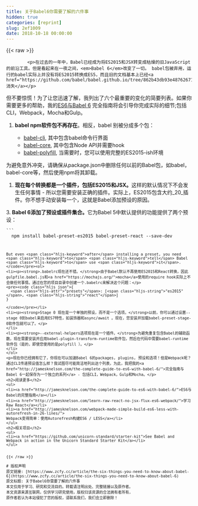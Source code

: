 ```yaml
---
title: 关于Babel6你需要了解的六件事
hidden: true
categories: [reprint]
slug: 2ef1009
date: 2018-10-18 00:00:00
---
```


{{< raw >}}

            <p>在过去的一年中，Babel已经成为将ES2015和JSX转变成枯燥的旧JavaScript的前沿工具。但是看起来在一夜之间，<em>Babel 6</em>改变了一切。 babel包被弃用，运行的babel实际上并没有将ES2015转换成ES5，而且旧的文档基本上已经<a href="https://github.com/babel/babel.github.io/tree/862b43db93e48762671267034a50c30c00e433e2">消失</a></p>
<p>但不要惊慌！为了让您迅速了解，我列出了六个最重要的变化的简要列表。如果你需要更多的帮助，我的<a href="http://jamesknelson.com/the-complete-guide-to-es6-with-babel-6/">ES6与Babel 6</a> 完全指南将会引导你完成实际的细节;包括CLI，Webpack，Mocha和Gulp。</p>
<ol>
<li><p><strong>babel npm软件包不再存在</strong>。相反，babel 别被分成多个包：</p>
<ul>
<li><a href="http://npmjs.com/package/babel-cli">babel-cli</a>, 其中包含babel命令行界面</li>
<li><a href="https://www.npmjs.com/package/babel-core">babel-core</a>, 其中包含Node API并需要hook</li>
<li><a href="https://www.npmjs.com/package/babel-polyfill">babel-polyfill</a>, 当需要时，您可以使用完整的ES2015-ish环境</li>
</ul>
</li>
</ol>
<p>为避免意外冲突，请确保从package.json中删除任何以前的Babel包，如babel，babel-core等，然后使用npm将其卸载。</p>
<ol>
<li><strong>现在每个转换都是一个插件，包括ES2015和JSX。</strong>这样的默认情况下不会发生任何事情 - 所以您需要安装正确的插件。实际上，ES2015包含大约_20_插件。你不想手动安装每一个，这就是Babel添加预设的原因。</li>
</ol>
<p>3.<strong> Babel 6添加了预设或插件集合。</strong>它为Babel 5中默认提供的功能提供了两个预设：</p>
<pre><code class="hljs applescript">```
  npm install babel-preset-es2015 babel-preset-react <span class="hljs-comment">--save-dev</span>

```

But even <span class="hljs-keyword">after</span> installing a preset, you need <span class="hljs-keyword">to</span> <span class="hljs-keyword">tell</span> Babel <span class="hljs-keyword">to</span> use <span class="hljs-keyword">it</span>.
</code></pre><ol>
<li><p><strong>.babelrc现在还不错。</strong>由于Babel默认不再使用ES2015和React转换，因此gulpfile.babel.js和<a href="https://mochajs.org/">mocha</a>使用的require hook实际上不会做任何事情。通过在您的项目目录中创建一个.babelrc来解决这个问题：</p>
<pre><code class="hljs json">{
  <span class="hljs-attr">"presets"</span>: [<span class="hljs-string">"es2015"</span>, <span class="hljs-string">"react"</span>]
}

</code></pre></li>
<li><p><strong>Stage 0 现在是一个单独的预设，而不是一个选项。</strong>以前，你可以通过设置--stage 0到babel来启用ES7特性，如装饰器和async/await 。现在，您安装并加载babel-preset-stage-0软件包就可以了。</p>
</li>
<li><p><strong>--external-helpers选项现在是一个插件。</strong>为避免重复包含Babel的辅助函数，现在需要安装并应用babel-plugin-transform-runtime软件包，然后在代码中需要babel-runtime软件包（是的，即使您使用的是polyfill ）。</p>
</li>
</ol>
<p>现在你已经拥有它了，你现在可以加速Babel 6的packages, plugins, 预设和选项！但是Webpack呢？通过CLI传递预设值怎么样？我试图尽可能简洁地列出这个列表，为此，我把我的<a href="http://jamesknelson.com/the-complete-guide-to-es6-with-babel-6/">完全指南与Babel 6一起保存为一个独立的系列</a> - 包括CLI，Webpack，Gulp和Mocha。</p>
<h2>阅读更多</h2>
<ul>
<li><a href="http://jamesknelson.com/the-complete-guide-to-es6-with-babel-6/">ES6与Babel的完整指南</a></li>
<li><a href="http://jamesknelson.com/learn-raw-react-no-jsx-flux-es6-webpack/">学习Raw React</a></li>
<li><a href="http://jamesknelson.com/webpack-made-simple-build-es6-less-with-autorefresh-in-26-lines/">
Webpack变得简单：使用Autorefresh构建ES6 / LESS</a></li>
</ul>
<h2>相关项目</h2>
<ul>
<li><a href="https://github.com/unicorn-standard/starter-kit">See Babel and Webpack in action in the Unicorn Standard Starter Kit</a></li>
</ul>

          
{{< /raw >}}

# 版权声明
原文链接: [https://www.zcfy.cc/article/the-six-things-you-need-to-know-about-babel-6](https://www.zcfy.cc/article/the-six-things-you-need-to-know-about-babel-6)
原文标题: 关于Babel6你需要了解的六件事
本文仅用于学习、研究和交流目的。转载请注明出处、完整链接以及原作者。
本文资源来源互联网，仅供学习研究使用，版权归该资源的合法拥有者所有，
原作者若认为本站侵犯了您的版权，请联系我们，我们会立即删除！
